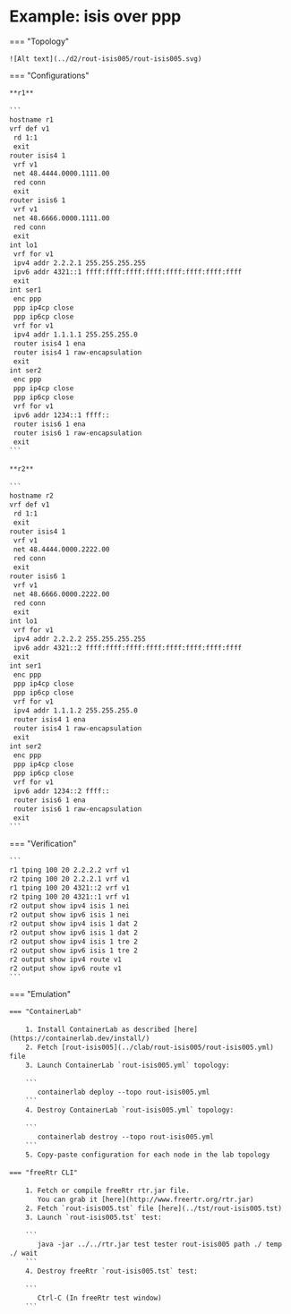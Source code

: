 # Example: isis over ppp

=== "Topology"

    ![Alt text](../d2/rout-isis005/rout-isis005.svg)

=== "Configurations"

    **r1**

    ```
    hostname r1
    vrf def v1
     rd 1:1
     exit
    router isis4 1
     vrf v1
     net 48.4444.0000.1111.00
     red conn
     exit
    router isis6 1
     vrf v1
     net 48.6666.0000.1111.00
     red conn
     exit
    int lo1
     vrf for v1
     ipv4 addr 2.2.2.1 255.255.255.255
     ipv6 addr 4321::1 ffff:ffff:ffff:ffff:ffff:ffff:ffff:ffff
     exit
    int ser1
     enc ppp
     ppp ip4cp close
     ppp ip6cp close
     vrf for v1
     ipv4 addr 1.1.1.1 255.255.255.0
     router isis4 1 ena
     router isis4 1 raw-encapsulation
     exit
    int ser2
     enc ppp
     ppp ip4cp close
     ppp ip6cp close
     vrf for v1
     ipv6 addr 1234::1 ffff::
     router isis6 1 ena
     router isis6 1 raw-encapsulation
     exit
    ```

    **r2**

    ```
    hostname r2
    vrf def v1
     rd 1:1
     exit
    router isis4 1
     vrf v1
     net 48.4444.0000.2222.00
     red conn
     exit
    router isis6 1
     vrf v1
     net 48.6666.0000.2222.00
     red conn
     exit
    int lo1
     vrf for v1
     ipv4 addr 2.2.2.2 255.255.255.255
     ipv6 addr 4321::2 ffff:ffff:ffff:ffff:ffff:ffff:ffff:ffff
     exit
    int ser1
     enc ppp
     ppp ip4cp close
     ppp ip6cp close
     vrf for v1
     ipv4 addr 1.1.1.2 255.255.255.0
     router isis4 1 ena
     router isis4 1 raw-encapsulation
     exit
    int ser2
     enc ppp
     ppp ip4cp close
     ppp ip6cp close
     vrf for v1
     ipv6 addr 1234::2 ffff::
     router isis6 1 ena
     router isis6 1 raw-encapsulation
     exit
    ```

=== "Verification"

    ```
    r1 tping 100 20 2.2.2.2 vrf v1
    r2 tping 100 20 2.2.2.1 vrf v1
    r1 tping 100 20 4321::2 vrf v1
    r2 tping 100 20 4321::1 vrf v1
    r2 output show ipv4 isis 1 nei
    r2 output show ipv6 isis 1 nei
    r2 output show ipv4 isis 1 dat 2
    r2 output show ipv6 isis 1 dat 2
    r2 output show ipv4 isis 1 tre 2
    r2 output show ipv6 isis 1 tre 2
    r2 output show ipv4 route v1
    r2 output show ipv6 route v1
    ```

=== "Emulation"

    === "ContainerLab"

        1. Install ContainerLab as described [here](https://containerlab.dev/install/)  
        2. Fetch [rout-isis005](../clab/rout-isis005/rout-isis005.yml) file  
        3. Launch ContainerLab `rout-isis005.yml` topology:  

        ```
           containerlab deploy --topo rout-isis005.yml  
        ```
        4. Destroy ContainerLab `rout-isis005.yml` topology:  

        ```
           containerlab destroy --topo rout-isis005.yml  
        ```
        5. Copy-paste configuration for each node in the lab topology

    === "freeRtr CLI"

        1. Fetch or compile freeRtr rtr.jar file.  
           You can grab it [here](http://www.freertr.org/rtr.jar)  
        2. Fetch `rout-isis005.tst` file [here](../tst/rout-isis005.tst)  
        3. Launch `rout-isis005.tst` test:  

        ```
           java -jar ../../rtr.jar test tester rout-isis005 path ./ temp ./ wait
        ```
        4. Destroy freeRtr `rout-isis005.tst` test:  

        ```
           Ctrl-C (In freeRtr test window)
        ```

